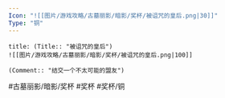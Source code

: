 ```yaml
---
Icon: "![[图片/游戏攻略/古墓丽影/暗影/奖杯/被诅咒的皇后.png|30]]"
Type: "铜"
---
```

```ad-common-bronze-trophy
title: (Title:: "被诅咒的皇后")
![[图片/游戏攻略/古墓丽影/暗影/奖杯/被诅咒的皇后.png|100]]

(Comment:: "结交一个不太可能的盟友")
```

#古墓丽影/暗影/奖杯 #奖杯 #奖杯/铜
